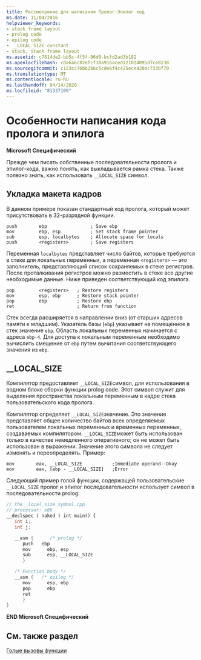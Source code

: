 ```yaml
---
title: Рассмотрение для написания Пролог-Эпилог код
ms.date: 11/04/2016
helpviewer_keywords:
- stack frame layout
- prolog code
- epilog code
- __LOCAL_SIZE constant
- stack, stack frame layout
ms.assetid: c7814de2-bb5c-4f5f-96d0-bcfd2ad3b182
ms.openlocfilehash: cda6a6c82efcf30a916aced121024095d7ce8138
ms.sourcegitcommit: c123cc76bb2b6c5cde6f4c425ece420ac733bf70
ms.translationtype: MT
ms.contentlocale: ru-RU
ms.lasthandoff: 04/14/2020
ms.locfileid: "81337100"
---
```

# <a name="considerations-for-writing-prologepilog-code"></a>Особенности написания кода пролога и эпилога

**Microsoft Специфический**

Прежде чем писать собственные последовательности пролога и эпилог-кода, важно понять, как выкладывается рамка стека. Также полезно знать, как использовать `__LOCAL_SIZE` символ.

## <a name="stack-frame-layout"></a><a name="_pluslang_c.2b2b_.stack_frame_layout"></a>Укладка макета кадров

В данном примере показан стандартный код пролога, который может присутствовать в 32-разрядной функции.

```
push        ebp                ; Save ebp
mov         ebp, esp           ; Set stack frame pointer
sub         esp, localbytes    ; Allocate space for locals
push        <registers>        ; Save registers
```

Переменная `localbytes` представляет число байтов, которые требуются в стеке для локальных переменных, а переменная `<registers>` — это заполнитель, представляющий список сохраняемых в стеке регистров. После проталкивания регистров можно разместить в стеке все другие необходимые данные. Ниже приведен соответствующий код эпилога.

```
pop         <registers>   ; Restore registers
mov         esp, ebp      ; Restore stack pointer
pop         ebp           ; Restore ebp
ret                       ; Return from function
```

Стек всегда расширяется в направлении вниз (от старших адресов памяти к младшим). Указатель базы (`ebp`) указывает на помещенное в стек значение `ebp`. Область локальных переменных начинается с адреса `ebp-4`. Для доступа к локальным переменным необходимо вычислить смещение от `ebp` путем вычитания соответствующего значения из `ebp`.

## <a name="__local_size"></a><a name="_pluslang___local_size"></a>__LOCAL_SIZE

Компилятор предоставляет `__LOCAL_SIZE`символ, для использования в водном блоке сборки функции prolog code. Этот символ служит для выделения пространства локальным переменным в кадре стека пользовательского кода пролога.

Компилятор определяет `__LOCAL_SIZE`значение. Это значение представляет общее количество байтов всех определяемых пользователем локальных переменных и временных переменных, создаваемых компилятором. `__LOCAL_SIZE`может быть использован только в качестве немедленного оперативного; он не может быть использован в выражении. Значение этого символа не следует изменять и переопределять. Пример:

```
mov        eax, __LOCAL_SIZE           ;Immediate operand--Okay
mov        eax, [ebp - __LOCAL_SIZE]   ;Error
```

Следующий пример голой функции, содержащей пользовательские `__LOCAL_SIZE` пролог и эпилог последовательности использует символ в последовательности prolog:

```cpp
// the__local_size_symbol.cpp
// processor: x86
__declspec ( naked ) int main() {
   int i;
   int j;

   __asm {      /* prolog */
      push   ebp
      mov      ebp, esp
      sub      esp, __LOCAL_SIZE
      }

   /* Function body */
   __asm {   /* epilog */
      mov      esp, ebp
      pop      ebp
      ret
      }
}
```

**END Microsoft Специфический**

## <a name="see-also"></a>См. также раздел

[Голые вызовы функции](../cpp/naked-function-calls.md)
